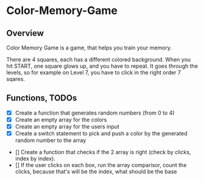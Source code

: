 # Color-Memory-Game
## Overview

Color Memory Game is a game, that helps you train your memory. 

There are 4 squares, each has a different colored background. When you hit START, one square glows up, and you have to repeat. It goes through the levels, so for example on Level 7, you have to click in the right order 7 sqares.

## Functions, TODOs
- [x] Create a function that generates random numbers (from 0 to 4)
- [x] Create an empty array for the colors
- [x] Create an empty array for the users input
- [x] Create a switch statement to pick and push a color by the generated random number to the array
- [] Create a function that checks if the 2 array is right (check by clicks, index by index).
- [] If the user clicks on each box, run the array comparisor, count the clicks, because that's will be the index, what should be the base